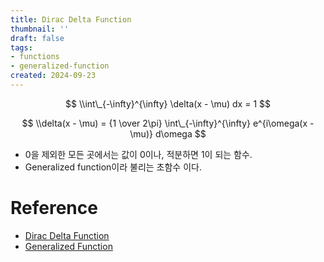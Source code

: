 ```yaml
---
title: Dirac Delta Function
thumbnail: ''
draft: false
tags:
- functions
- generalized-function
created: 2024-09-23
---
```


$$
\\int\_{-\infty}^{\infty} \delta(x - \mu) dx = 1
$$

$$
\\delta(x - \mu) = {1 \over 2\pi} \int\_{-\infty}^{\infty} e^{i\omega(x - \mu)} d\omega
$$

* 0을 제외한 모든 곳에서는 값이 0이나, 적분하면 1이 되는 함수.
* Generalized function이라 불리는 초함수 이다.

# Reference

* [Dirac Delta Function](https://en.wikipedia.org/wiki/Dirac_delta_function)
* [Generalized Function](https://en.wikipedia.org/wiki/Generalized_function)
